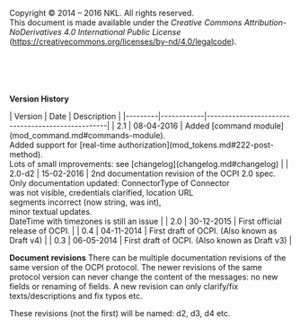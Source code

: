 Copyright © 2014 – 2016 NKL. All rights reserved.<br/>
This document is made available under the *Creative Commons Attribution-<br/>
NoDerivatives 4.0 International Public License*<br/>
(https://creativecommons.org/licenses/by-nd/4.0/legalcode).
<br/>
<br/>
<br/>
<br/> 
<br/>
<br/>
**Version History**

<div><!-- ---------------------------------------------------------------------------- --></div>
| Version | Date       | Description                                      |
|---------|------------|--------------------------------------------------|
| 2.1     | 08-04-2016 | Added [command module](mod_command.md#commands-module).<br/> Added support for [real-time authorization](mod_tokens.md#222-post-method).<br/> Lots of small improvements: see [changelog](changelog.md#changelog)  |
| 2.0-d2  | 15-02-2016 | 2nd documentation revision of the OCPI 2.0 spec. <br/> Only documentation updated: ConnectorType of Connector<br/> was not visible, credentials clarified, location URL<br/> segments incorrect (now string, was int), <br/>minor textual updates.<br/> DateTime with timezones is still an issue |
| 2.0     | 30-12-2015 | First official release of OCPI. |
| 0.4     | 04-11-2014 | First draft of OCPI. (Also known as Draft v4) |
| 0.3     | 06-05-2014 | First draft of OCPI. (Also known as Draft v3) |
<div><!-- ---------------------------------------------------------------------------- --></div>



**Document revisions**
There can be multiple documentation revisions of the same version of the OCPI protocol.
The newer revisions of the same protocol version can never change the content of the messages: no new fields or renaming of fields. A new revision can only clarify/fix texts/descriptions and fix typos etc.

These revisions (not the first) will be named: d2, d3, d4 etc. 
